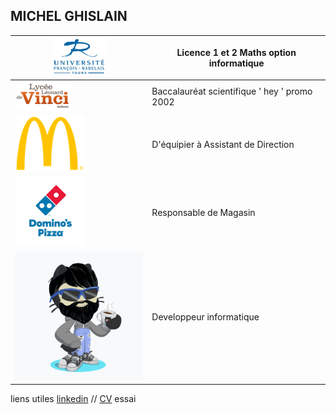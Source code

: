 ## MICHEL GHISLAIN 

|![Image](univ.png) | Licence 1 et 2 Maths option informatique |
|------------------ | ---------------------------------------- |
|![Image](lycée.png) | Baccalauréat scientifique     ' hey ' promo 2002  |
|![Image](mc.png) | D'équipier à Assistant de Direction |
|![Image](dom.png) | Responsable de Magasin |
|![Image](cat.png) | Developpeur informatique |

 




liens utiles [linkedin](https://www.linkedin.com/in/ghislain-michel-31b024153/) // [CV](CV_Ghislain_Michel_M2i.docx) essai



 
 
